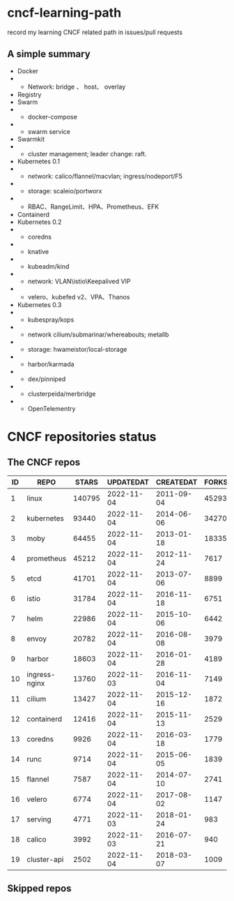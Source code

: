 # cncf-learning-path
record my learning CNCF related path in issues/pull requests

## A simple summary
- Docker
- - Network: bridge 、 host、 overlay
- Registry
- Swarm
- - docker-compose
- - swarm service
- Swarmkit
- - cluster management; leader change: raft.
- Kubernetes 0.1
- - network: calico/flannel/macvlan; ingress/nodeport/F5
- - storage: scaleio/portworx
- - RBAC、RangeLimit、HPA、Prometheus、EFK
- Containerd
- Kubernetes 0.2
- - coredns
- - knative
- - kubeadm/kind
- - network: VLAN\istio\Keepalived VIP
- - velero、kubefed v2、VPA、Thanos
- Kubernetes 0.3
- - kubespray/kops
- - network cilium/submarinar/whereabouts; metallb
- - storage: hwameistor/local-storage
- - harbor/karmada
- - dex/pinniped
- - clusterpeida/merbridge
- - OpenTelementry

# CNCF repositories status
<!--START_SECTION:github_repos-->
## The CNCF repos
| ID |     REPO      | STARS  | UPDATEDAT  | CREATEDAT  | FORKSCOUNT |
|----|---------------|--------|------------|------------|------------|
|  1 | linux         | 140795 | 2022-11-04 | 2011-09-04 |      45293 |
|  2 | kubernetes    |  93440 | 2022-11-04 | 2014-06-06 |      34270 |
|  3 | moby          |  64455 | 2022-11-04 | 2013-01-18 |      18335 |
|  4 | prometheus    |  45212 | 2022-11-04 | 2012-11-24 |       7617 |
|  5 | etcd          |  41701 | 2022-11-04 | 2013-07-06 |       8899 |
|  6 | istio         |  31784 | 2022-11-04 | 2016-11-18 |       6751 |
|  7 | helm          |  22986 | 2022-11-04 | 2015-10-06 |       6442 |
|  8 | envoy         |  20782 | 2022-11-04 | 2016-08-08 |       3979 |
|  9 | harbor        |  18603 | 2022-11-04 | 2016-01-28 |       4189 |
| 10 | ingress-nginx |  13760 | 2022-11-03 | 2016-11-04 |       7149 |
| 11 | cilium        |  13427 | 2022-11-04 | 2015-12-16 |       1872 |
| 12 | containerd    |  12416 | 2022-11-04 | 2015-11-13 |       2529 |
| 13 | coredns       |   9926 | 2022-11-04 | 2016-03-18 |       1779 |
| 14 | runc          |   9714 | 2022-11-04 | 2015-06-05 |       1839 |
| 15 | flannel       |   7587 | 2022-11-04 | 2014-07-10 |       2741 |
| 16 | velero        |   6774 | 2022-11-04 | 2017-08-02 |       1147 |
| 17 | serving       |   4771 | 2022-11-03 | 2018-01-24 |        983 |
| 18 | calico        |   3992 | 2022-11-03 | 2016-07-21 |        940 |
| 19 | cluster-api   |   2502 | 2022-11-04 | 2018-03-07 |       1009 |



## Skipped repos
<!--END_SECTION:github_repos-->
